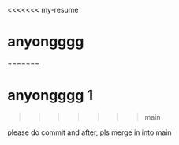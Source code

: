 <<<<<<< my-resume
# anyongggg
=======
# anyongggg 1
>>>>>>> main

please do commit and after, pls merge in into main
